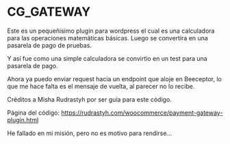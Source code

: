 # CG_GATEWAY
Este es un pequeñisimo plugin para wordpress el cual es una calculadora para las operaciones matemáticas básicas. Luego se convertira en una pasarela de pago de pruebas.

Y así fue como una simple calculadora se convirtio en un test para una pasarela de pago.

Ahora ya puedo enviar request hacia un endpoint que aloje en Beeceptor, lo que me hace falta es el mensaje de vuelta, al parecer no lo recibe.

Créditos a Misha Rudrastyh por ser guía para este código.

Página del código: https://rudrastyh.com/woocommerce/payment-gateway-plugin.html

He fallado en mi misión, pero no es motivo para rendirse...
